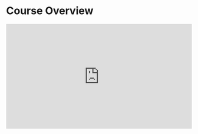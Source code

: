 # Course Overview

<div style="padding:56.6% 0 0 0;position:relative;"><iframe src="https://player.vimeo.com/video/648707388?h=1af72c5171&amp;badge=0&amp;autopause=0&amp;player_id=0&amp;app_id=58479" frameborder="0" allow="autoplay; fullscreen; picture-in-picture" allowfullscreen style="position:absolute;top:0;left:0;width:100%;height:100%;" title="Course Overview.mov"></iframe></div><script src="https://player.vimeo.com/api/player.js"></script>